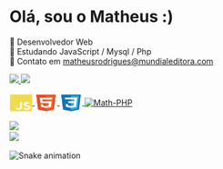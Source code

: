 # Olá, sou o Matheus :)

<!--Contact Us: matheusrodrigues@mundialeditora.com-->

🔭 Desenvolvedor Web   <br>
🌱 Estudando JavaScript / Mysql / Php                   <br>
📧 Contato em matheusrodrigues@mundialeditora.com <br>

<div>
  <a href="https://beacons.ai/Httpstheus">
  <img height="180em" src="https://github-readme-stats.vercel.app/api?username=Httpstheus&show_icons=true&theme=dark&include_all_commits=true&count_private=true"/>
  <img height="180em" src="https://github-readme-stats.vercel.app/api/top-langs/?username=Httpstheus&layout=compact&langs_count=16&theme=dark"/>
</div>

  <div style="display: inline_block"><br>
  <img align="center" alt="Math-Js" height="30" width="40" src="https://raw.githubusercontent.com/devicons/devicon/master/icons/javascript/javascript-plain.svg"> 
  <img align="center" alt="Math-HTML" height="30" width="40" src="https://raw.githubusercontent.com/devicons/devicon/master/icons/html5/html5-original.svg">
  <img align="center" alt="Math-CSS" height="30" width="40" src="https://raw.githubusercontent.com/devicons/devicon/master/icons/css3/css3-original.svg"> 
  <img align="center" alt="Math-PHP " height="30" width="40"  src="https://cdn.jsdelivr.net/gh/devicons/devicon/icons/php/php-original.svg" />

</div>

  <div>
   <br>
   <a href="https://www.instagram.com/https.theus/" target="_blank"><img height="30em" src="https://img.shields.io/badge/-Instagram-%23E4405F?style=for-the-badge&logo=instagram&logoColor=white" target="_blank"></a>
  <br>
  <a href="https://www.linkedin.com/in/matheus-rodrigues-b26794212/" target="_blank"><img height="30em" src="https://img.shields.io/badge/-LinkedIn-%230077B5?style=for-the-badge&logo=linkedin&logoColor=white" target="_blank"></a>   
     

</div>
 

  ![Snake animation](https://github.com/Httpstheus/Httpstheus/blob/output/github-contribution-grid-snake.svg)
